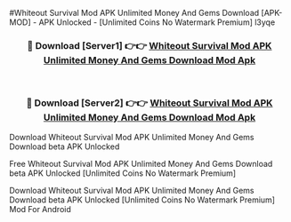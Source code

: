 #Whiteout Survival Mod APK Unlimited Money And Gems Download [APK-MOD] - APK Unlocked - [Unlimited Coins No Watermark Premium] l3yqe



<div align="center">

<h3>🔴 Download [Server1] 👉👉 <a href="https://momento.my/?title=Whiteout_Survival_Mod_APK_Unlimited_Money_And_Gems_Download">Whiteout Survival Mod APK Unlimited Money And Gems Download Mod Apk</a></h3><br>

<h3>🔴 Download [Server2] 👉👉 <a href="https://momento.my/?title=Whiteout_Survival_Mod_APK_Unlimited_Money_And_Gems_Download">Whiteout Survival Mod APK Unlimited Money And Gems Download Mod Apk</a></h3>
</div>



Download Whiteout Survival Mod APK Unlimited Money And Gems Download beta APK Unlocked

Free Whiteout Survival Mod APK Unlimited Money And Gems Download beta APK Unlocked [Unlimited Coins No Watermark Premium]

Download Whiteout Survival Mod APK Unlimited Money And Gems Download beta APK Unlocked [Unlimited Coins No Watermark Premium] Mod For Android
